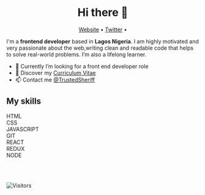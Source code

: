 <h1 align="center">Hi there 👋</h1>

<p align="center">
  <a href="https://olakunle.netlify.app/">Website</a> •
  <a href="https://twitter.com/olakunle_exxdee">Twitter</a> •
</p>

I'm a __frontend developer__ based in __Lagos Nigeria__. I am highly motivated and very passionate about the web,writing clean and readable code that helps to solve real-world problems. I’m also a lifelong learner.

* 💼 Currently I’m looking for a front end developer role <br/>
* 🔖 Discover my [Curriculum Vitae](https://drive.google.com/file/d/1QV7uhYWQgldPpntjD3_foxNUXDb9p1Lr/view)<br/>
* 📫 Contact me [@TrustedSheriff](https://twitter.com/olakunle_exxdee)

## My skills

<p>
HTML
  <br/>
CSS
  <br/>
JAVASCRIPT
  <br/>
GIT
  <br/>
REACT
  <br/>
REDUX
  <br/>
NODE
  <br/>
</p>

<br/>
<br/>

![Visitors](https://visitor-badge.laobi.icu/badge?page_id=olakunle-exxdee.olakunle-exxdee)
